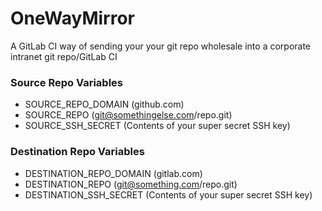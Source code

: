 # OneWayMirror
A GitLab CI way of sending your your git repo wholesale into a corporate intranet git repo/GitLab CI

### Source Repo Variables
* SOURCE_REPO_DOMAIN (github.com)
* SOURCE_REPO (git@somethingelse.com/repo.git)
* SOURCE_SSH_SECRET (Contents of your super secret SSH key)

### Destination Repo Variables
* DESTINATION_REPO_DOMAIN (gitlab.com)
* DESTINATION_REPO (git@something.com/repo.git)
* DESTINATION_SSH_SECRET (Contents of your super secret SSH key)